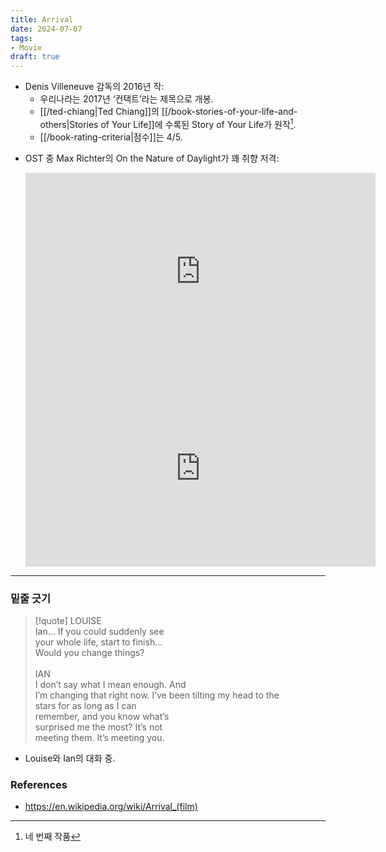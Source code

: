 ```yaml
---
title: Arrival
date: 2024-07-07
tags:
- Movie
draft: true
---
```



- Denis Villeneuve 감독의 2016년 작:
    - 우리나라는 2017년 ‘컨택트’라는 제목으로 개봉.
    - [[/ted-chiang|Ted Chiang]]의 [[/book-stories-of-your-life-and-others|Stories of Your Life]]에 수록된 Story of Your Life가 원작[^1].
    - [[/book-rating-criteria|점수]]는 4/5.

[^1]: 네 번째 작품

- OST 중 Max Richter의 On the Nature of Daylight가 꽤 취향 저격:
    <iframe width="560" height="315" src="https://www.youtube.com/embed/b_YHE4Sx-08?si=gW24E7MFXLJT5iP7" title="YouTube video player" frameborder="0" allow="accelerometer; autoplay; clipboard-write; encrypted-media; gyroscope; picture-in-picture; web-share" referrerpolicy="strict-origin-when-cross-origin" allowfullscreen></iframe>
    
    <iframe width="560" height="315" src="https://www.youtube.com/embed/PDrYAT0D5Os?si=SAFt1FSwCPI0nsWo" title="YouTube video player" frameborder="0" allow="accelerometer; autoplay; clipboard-write; encrypted-media; gyroscope; picture-in-picture; web-share" referrerpolicy="strict-origin-when-cross-origin" allowfullscreen></iframe>

---
### 밑줄 긋기
> [!quote]
> LOUISE<BR />
> Ian... If you could suddenly see<BR />
> your whole life, start to finish...<BR />
> Would you change things?<BR />
> <BR />
> IAN <BR />
> I don’t say what I mean enough. And<BR />
> I’m changing that right now.
> I’ve been tilting my head to the<BR />
> stars for as long as I can <BR />
> remember, and you know what’s <BR />
> surprised me the most? It’s not <BR />
> meeting them. It’s meeting you.
- Louise와 Ian의 대화 중.


### References
- https://en.wikipedia.org/wiki/Arrival_(film)